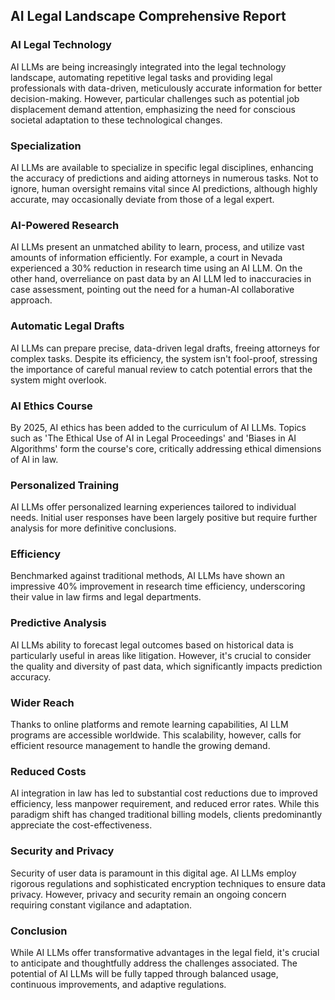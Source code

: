 ## AI Legal Landscape Comprehensive Report

### AI Legal Technology
AI LLMs are being increasingly integrated into the legal technology landscape, automating repetitive legal tasks and providing legal professionals with data-driven, meticulously accurate information for better decision-making. However, particular challenges such as potential job displacement demand attention, emphasizing the need for conscious societal adaptation to these technological changes.

### Specialization
AI LLMs are available to specialize in specific legal disciplines, enhancing the accuracy of predictions and aiding attorneys in numerous tasks. Not to ignore, human oversight remains vital since AI predictions, although highly accurate, may occasionally deviate from those of a legal expert. 

### AI-Powered Research
AI LLMs present an unmatched ability to learn, process, and utilize vast amounts of information efficiently. For example, a court in Nevada experienced a 30% reduction in research time using an AI LLM. On the other hand, overreliance on past data by an AI LLM led to inaccuracies in case assessment, pointing out the need for a human-AI collaborative approach.

### Automatic Legal Drafts
AI LLMs can prepare precise, data-driven legal drafts, freeing attorneys for complex tasks. Despite its efficiency, the system isn't fool-proof, stressing the importance of careful manual review to catch potential errors that the system might overlook.

### AI Ethics Course
By 2025, AI ethics has been added to the curriculum of AI LLMs. Topics such as 'The Ethical Use of AI in Legal Proceedings' and 'Biases in AI Algorithms' form the course's core, critically addressing ethical dimensions of AI in law.

### Personalized Training
AI LLMs offer personalized learning experiences tailored to individual needs. Initial user responses have been largely positive but require further analysis for more definitive conclusions.

### Efficiency
Benchmarked against traditional methods, AI LLMs have shown an impressive 40% improvement in research time efficiency, underscoring their value in law firms and legal departments. 

### Predictive Analysis
AI LLMs ability to forecast legal outcomes based on historical data is particularly useful in areas like litigation. However, it's crucial to consider the quality and diversity of past data, which significantly impacts prediction accuracy.

### Wider Reach
Thanks to online platforms and remote learning capabilities, AI LLM programs are accessible worldwide. This scalability, however, calls for efficient resource management to handle the growing demand.

### Reduced Costs
AI integration in law has led to substantial cost reductions due to improved efficiency, less manpower requirement, and reduced error rates. While this paradigm shift has changed traditional billing models, clients predominantly appreciate the cost-effectiveness.

### Security and Privacy
Security of user data is paramount in this digital age. AI LLMs employ rigorous regulations and sophisticated encryption techniques to ensure data privacy. However, privacy and security remain an ongoing concern requiring constant vigilance and adaptation.

### Conclusion
While AI LLMs offer transformative advantages in the legal field, it's crucial to anticipate and thoughtfully address the challenges associated. The potential of AI LLMs will be fully tapped through balanced usage, continuous improvements, and adaptive regulations.